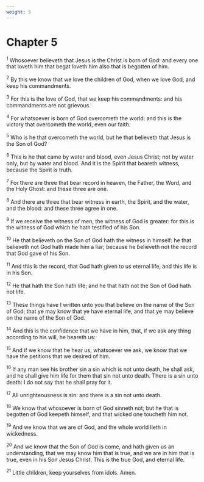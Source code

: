```yaml
---
weight: 5
---
```


# Chapter 5

<sup>1</sup> Whosoever believeth that Jesus is the Christ is born of God: and every one that loveth him that begat loveth him also that is begotten of him. 

<sup>2</sup> By this we know that we love the children of God, when we love God, and keep his commandments. 

<sup>3</sup> For this is the love of God, that we keep his commandments: and his commandments are not grievous. 

<sup>4</sup> For whatsoever is born of God overcometh the world: and this is the victory that overcometh the world, even our faith. 

<sup>5</sup> Who is he that overcometh the world, but he that believeth that Jesus is the Son of God? 

<sup>6</sup> This is he that came by water and blood, even Jesus Christ; not by water only, but by water and blood. And it is the Spirit that beareth witness, because the Spirit is truth. 

<sup>7</sup> For there are three that bear record in heaven, the Father, the Word, and the Holy Ghost: and these three are one. 

<sup>8</sup> And there are three that bear witness in earth, the Spirit, and the water, and the blood: and these three agree in one. 

<sup>9</sup> If we receive the witness of men, the witness of God is greater: for this is the witness of God which he hath testified of his Son. 

<sup>10</sup> He that believeth on the Son of God hath the witness in himself: he that believeth not God hath made him a liar; because he believeth not the record that God gave of his Son. 

<sup>11</sup> And this is the record, that God hath given to us eternal life, and this life is in his Son. 

<sup>12</sup> He that hath the Son hath life; and he that hath not the Son of God hath not life. 

<sup>13</sup> These things have I written unto you that believe on the name of the Son of God; that ye may know that ye have eternal life, and that ye may believe on the name of the Son of God. 

<sup>14</sup> And this is the confidence that we have in him, that, if we ask any thing according to his will, he heareth us: 

<sup>15</sup> And if we know that he hear us, whatsoever we ask, we know that we have the petitions that we desired of him. 

<sup>16</sup> If any man see his brother sin a sin which is not unto death, he shall ask, and he shall give him life for them that sin not unto death. There is a sin unto death: I do not say that he shall pray for it. 

<sup>17</sup> All unrighteousness is sin: and there is a sin not unto death. 

<sup>18</sup> We know that whosoever is born of God sinneth not; but he that is begotten of God keepeth himself, and that wicked one toucheth him not. 

<sup>19</sup> And we know that we are of God, and the whole world lieth in wickedness. 

<sup>20</sup> And we know that the Son of God is come, and hath given us an understanding, that we may know him that is true, and we are in him that is true, even in his Son Jesus Christ. This is the true God, and eternal life. 

<sup>21</sup> Little children, keep yourselves from idols. Amen. 


